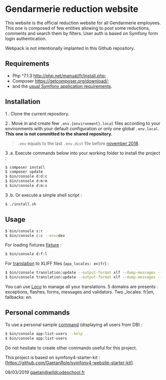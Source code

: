 Gendarmerie reduction website
=============================

This website is the official reduction website for all Gendarmerie employees.
This one is composed of few entities allowing to post some reductions, comments and search them by filters.
User auth is based on Symfony form login authentication.

Webpack is not intentionally implanted in this Github repository. 

Requirements
------------

  * Php ^7.1.3    http://php.net/manual/fr/install.php;
  * Composer        https://getcomposer.org/download/;
  * and the [usual Symfony application requirements][1].

Installation
------------

1 . Clone the current repository.

2 . Move in and create few `.env.{environment}.local` files according to your environments with your default configuration
or only one global `.env.local`. **This one is not committed to the shared repository.**
 
> `.env` equals to the last `.env.dist` file before [november 2018][2].

3 .a. Execute commands below into your working folder to install the project :

```bash
$ composer install
$ composer update
$ bin/console d:d:c
$ bin/console d:m:m
$ bin/console d:m:s
```
3 .b. Or execute a simple shell script :

```bash
$ ./install.sh
```

Usage
-----

```bash
$ bin/console s:r
$ bin/console c:c --env=dev
```

For loading fixtures [fixture][3] :
```bash
$ bin/console d:f:l
```

For [translation][4] to XLIFF files (`app_locales: en|fr`) :
```bash
$ bin/console translation:update --output-format xlf --dump-messages --force en
$ bin/console translation:update --output-format xlf --dump-messages --force fr
```
You can use [Loco][5] to manage all your translations. 5 domains are presents : exceptions, flashes, forms, messages and validators. Two _locales: fr|en, fallbacks: en.

Personal commands
-----------------
To use a personal sample [command][6] (displaying all users from DB) :

```bash
$ bin/console app:list-users --help
$ bin/console app:list-users
```

Do not hesitate to create other commands useful for this project.

This project is based on symfony4-starter-kit : [https://github.com/GaetanRole/symfony4-website-starter-kit].

[1]: https://symfony.com/doc/current/reference/requirements.html
[2]: https://symfony.com/doc/current/configuration.html#the-env-file-environment-variables
[3]: https://symfony.com/doc/current/doctrine.html#doctrine-fixtures
[4]: https://symfony.com/doc/current/translation.html
[5]: https://localise.biz/
[6]: https://symfony.com/doc/current/console.html

08/03/2019 gaetan@wildcodeschool.fr
